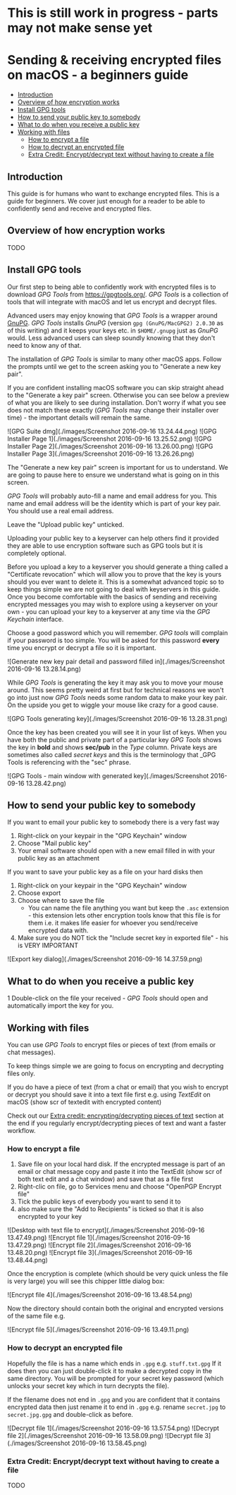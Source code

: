 # This is still work in progress - parts may not make sense yet

# Sending & receiving encrypted files on macOS - a beginners guide

<!-- toc -->

- [Introduction](#introduction)
- [Overview of how encryption works](#overview-of-how-encryption-works)
- [Install GPG tools](#install-gpg-tools)
- [How to send your public key to somebody](#how-to-send-your-public-key-to-somebody)
- [What to do when you receive a public key](#what-to-do-when-you-receive-a-public-key)
- [Working with files](#working-with-files)
  * [How to encrypt a file](#how-to-encrypt-a-file)
  * [How to decrypt an encrypted file](#how-to-decrypt-an-encrypted-file)
  * [Extra Credit: Encrypt/decrypt text without having to create a file](#extra-credit-encryptdecrypt-text-without-having-to-create-a-file)

<!-- tocstop -->

## Introduction

This guide is for humans who want to exchange encrypted files. This is a guide for beginners. We cover just enough for a reader to be able to confidently send and receive and encrypted files.

## Overview of how encryption works

TODO

## Install GPG tools

Our first step to being able to confidently work with encrypted files is to download _GPG Tools_ from <https://gpgtools.org/>. _GPG Tools_ is a collection of tools that will integrate with macOS and let us encrypt and decrypt files.

Advanced users may enjoy knowing that _GPG Tools_ is a wrapper around [GnuPG](https://www.gnupg.org/). _GPG Tools_ installs _GnuPG_ (version `gpg (GnuPG/MacGPG2) 2.0.30` as of this writing) and it keeps your keys etc. in `$HOME/.gnupg` just as _GnuPG_ would. Less advanced users can sleep soundly knowing that they don't need to know any of that.

The installation of _GPG Tools_ is similar to many other macOS apps. Follow the prompts until we get to the screen asking you to "Generate a new key pair".

If you are confident installing macOS software you can skip straight ahead to the "Generate a key pair" screen. Otherwise you can see below a preview of what you are likely to see during installation. Don't worry if what you see does not match these exactly (_GPG Tools_ may change their installer over time) - the important details will remain the same.

![GPG Suite dmg](./images/Screenshot 2016-09-16 13.24.44.png)
![GPG Installer Page 1](./images/Screenshot 2016-09-16 13.25.52.png)
![GPG Installer Page 2](./images/Screenshot 2016-09-16 13.26.00.png)
![GPG Installer Page 3](./images/Screenshot 2016-09-16 13.26.26.png)

The "Generate a new key pair" screen is important for us to understand. We are going to pause here to ensure we understand what is going on in this screen.

_GPG Tools_ will probably auto-fill a name and email address for you. This name and email address will be the identity which is part of your key pair. You should use a real email address.

Leave the "Upload public key" unticked.

Uploading your public key to a keyserver can help others find it provided they are able to use encryption software such as GPG tools but it is completely optional.

Before you upload a key to a keyserver you should generate a thing called a "Certificate revocation" which will allow you to prove that the key is yours should you ever want to delete it. This is a somewhat advanced topic so to keep things simple we are not going to deal with keyservers in this guide. Once you become comfortable with the basics of sending and receiving encrypted messages you may wish to explore using a keyserver on your own - you can upload your key to a keyserver at any time via the _GPG Keychain_ interface.

Choose a good password which you will remember. _GPG tools_ will complain if your password is too simple. You will be asked for this password **every** time you encrypt or decrypt a file so it is important.

<!-- ![Generate new key pair 1](./images/Screenshot 2016-09-16 13.27.25.png) -->
<!-- ![Generate new key pair detail](./images/Screenshot 2016-09-16 13.27.28.png) -->
![Generate new key pair detail and password filled in](./images/Screenshot 2016-09-16 13.28.14.png)

While _GPG Tools_ is generating the key it may ask you to move your mouse around. This seems pretty weird at first but for technical reasons we won't go into just now _GPG Tools_ needs some random data to make your key pair. On the upside you get to wiggle your mouse like crazy for a good cause.

![GPG Tools generating key](./images/Screenshot 2016-09-16 13.28.31.png)
<!-- ![Generate new key pair with advanced options visible](./images/Screenshot 2016-09-16 13.37.04.png) -->

Once the key has been created you will see it in your list of keys. When you have both the public and private part of a particular key _GPG Tools_ shows the key in **bold** and shows **sec/pub** in the _Type_ column. Private keys are sometimes also called _secret keys_ and this is the terminology that _GPG Tools is referencing with the "sec" phrase.

![GPG Tools - main window with generated key](./images/Screenshot 2016-09-16 13.28.42.png)


## How to send your public key to somebody

If you want to email your public key to somebody there is a very fast way

1. Right-click on your keypair in the "GPG Keychain" window
1. Choose "Mail public key"
1. Your email software should open with a new email filled in with your public key as an attachment

If you want to save your public key as a file on your hard disks then

1. Right-click on your keypair in the "GPG Keychain" window
1. Choose export
1. Choose where to save the file
    * You can name the file anything you want but keep the `.asc` extension - this extension lets other encryption tools know that this file is for them i.e. it makes life easier for whoever you send/receive encrypted data with.
1. Make sure you do NOT tick the "Include secret key in exported file" - his is VERY IMPORTANT

![Export key dialog](./images/Screenshot 2016-09-16 14.37.59.png)

## What to do when you receive a public key

1 Double-click on the file your received - _GPG Tools_ should open and automatically import the key for you.

## Working with files

You can use _GPG Tools_ to encrypt files or pieces of text (from emails or chat messages).

To keep things simple we are going to focus on encrypting and decrypting files only.

If you do have a piece of text (from a chat or email) that you wish to encrypt or decrypt you should save it into a text file first e.g. using _TextEdit_ on macOS (show scr of textedit with encrypted content)

Check out our [Extra credit: encrypting/decrypting pieces of text]() section at the end if you regularly encrypt/decrypting pieces of text and want a faster workflow.

### How to encrypt a file

1. Save file on your local hard disk. If the encrypted message is part of an email or chat message copy and paste it into the TextEdit (show scr of both text edit and a chat window) and save that as a file first
1. Right-clic on file, go to Services menu and choose "OpenPGP Encrypt file"
1. Tick the public keys of everybody you want to send it to
1. also make sure the "Add to Recipients" is ticked so that it is also encrypted to your key

![Desktop with text file to encrypt](./images/Screenshot 2016-09-16 13.47.49.png)
![Encrypt file 1](./images/Screenshot 2016-09-16 13.47.29.png)
![Encrypt file 2](./images/Screenshot 2016-09-16 13.48.20.png)
![Encrypt file 3](./images/Screenshot 2016-09-16 13.48.44.png)

Once the encryption is complete (which should be very quick unless the file is very large) you will see this chipper little dialog box:

![Encrypt file 4](./images/Screenshot 2016-09-16 13.48.54.png)

Now the directory should contain both the original and encrypted versions of the same file e.g.

![Encrypt file 5](./images/Screenshot 2016-09-16 13.49.11.png)

### How to decrypt an encrypted file

Hopefully the file is has a name which ends in `.gpg` e.g. `stuff.txt.gpg` If it does then you can just double-click it to make a decrypted copy in the same directory. You will be prompted for your secret key password (which unlocks your secret key which in turn decrypts the file).

If the filename does not end in `.gpg` and you are confident that it contains encrypted data then just rename it to end in `.gpg` e.g. rename `secret.jpg` to `secret.jpg.gpg` and double-click as before.

![Decrypt file 1](./images/Screenshot 2016-09-16 13.57.54.png)
![Decrypt file 2](./images/Screenshot 2016-09-16 13.58.09.png)
![Decrypt file 3](./images/Screenshot 2016-09-16 13.58.45.png)

### Extra Credit: Encrypt/decrypt text without having to create a file

TODO


